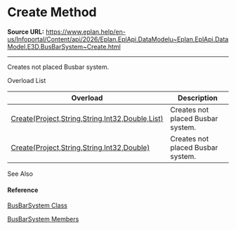 # Create Method

**Source URL:** https://www.eplan.help/en-us/Infoportal/Content/api/2026/Eplan.EplApi.DataModelu~Eplan.EplApi.DataModel.E3D.BusBarSystem~Create.html

---

Creates not placed Busbar system.

Overload List

| Overload | Description |
| --- | --- |
| [Create(Project,String,String,Int32,Double,List<Placement3D>)](topic468.html) | Creates not placed Busbar system. |
| [Create(Project,String,String,Int32,Double)](Eplan.EplApi.DataModelu~Eplan.EplApi.DataModel.E3D.BusBarSystem~Create(Project,String,String,Int32,Double).html) | Creates not placed Busbar system. |



See Also

#### Reference

[BusBarSystem Class](Eplan.EplApi.DataModelu~Eplan.EplApi.DataModel.E3D.BusBarSystem.html)
  
[BusBarSystem Members](Eplan.EplApi.DataModelu~Eplan.EplApi.DataModel.E3D.BusBarSystem_members.html)